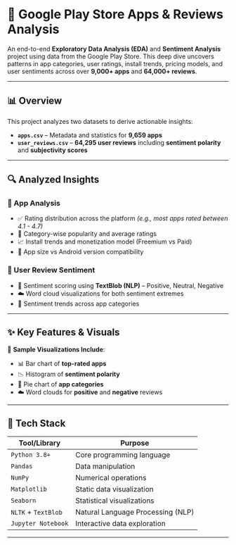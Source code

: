 # 📱 Google Play Store Apps & Reviews Analysis

An end-to-end **Exploratory Data Analysis (EDA)** and **Sentiment Analysis** project using data from the Google Play Store. This deep dive uncovers patterns in app categories, user ratings, install trends, pricing models, and user sentiments across over **9,000+ apps** and **64,000+ reviews**.

---

## 📊 Overview

This project analyzes two datasets to derive actionable insights:

- **`apps.csv`** – Metadata and statistics for **9,659 apps**
- **`user_reviews.csv`** – **64,295 user reviews** including **sentiment polarity** and **subjectivity scores**

---

## 🔍 Analyzed Insights

### 📱 App Analysis
- ✅ Rating distribution across the platform *(e.g., most apps rated between 4.1 - 4.7)*
- 📂 Category-wise popularity and average ratings
- 📈 Install trends and monetization model (Freemium vs Paid)
- 📐 App size vs Android version compatibility

### 💬 User Review Sentiment
- 🧠 Sentiment scoring using **TextBlob (NLP)** – Positive, Neutral, Negative
- ☁️ Word cloud visualizations for both sentiment extremes
- 🧪 Sentiment trends across app categories

---

## ✨ Key Features & Visuals

📌 **Sample Visualizations Include**:
- 📊 Bar chart of **top-rated apps**
- 📉 Histogram of **sentiment polarity**
- 🧩 Pie chart of **app categories**
- ☁️ Word clouds for **positive** and **negative** reviews

---

## 🧰 Tech Stack

| Tool/Library       | Purpose                             |
|--------------------|-------------------------------------|
| `Python 3.8+`      | Core programming language           |
| `Pandas`           | Data manipulation                   |
| `NumPy`            | Numerical operations                |
| `Matplotlib`       | Static data visualization           |
| `Seaborn`          | Statistical visualizations          |
| `NLTK` + `TextBlob`| Natural Language Processing (NLP)   |
| `Jupyter Notebook` | Interactive data exploration        |

---
